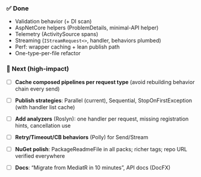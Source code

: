 
### ✅ Done

* Validation behavior (+ DI scan)
* AspNetCore helpers (ProblemDetails, minimal-API helper)
* Telemetry (ActivitySource spans)
* Streaming (`IStreamRequest<>`, handler, behaviors plumbed)
* Perf: wrapper caching + lean publish path
* One-type-per-file refactor

### 🎯 Next (high-impact)

* [ ] **Cache composed pipelines per request type** (avoid rebuilding behavior chain every send)
* [ ] **Publish strategies**: Parallel (current), Sequential, StopOnFirstException (with handler list cache)
* [ ] **Add analyzers** (Roslyn): one handler per request, missing registration hints, cancellation use
* [ ] **Retry/Timeout/CB behaviors** (Polly) for Send/Stream
* [ ] **NuGet polish**: PackageReadmeFile in all packs; richer tags; repo URL verified everywhere
* [ ] **Docs**: “Migrate from MediatR in 10 minutes”, API docs (DocFX)

